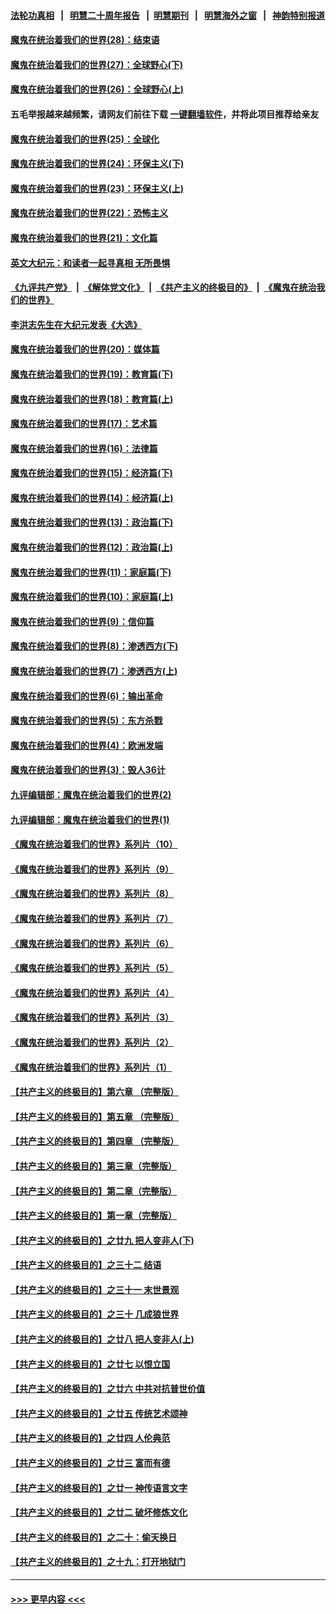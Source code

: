 #### [法轮功真相](https://github.com/gfw-breaker/truth/blob/master/README.md?t=0) &nbsp;&nbsp;|&nbsp;&nbsp; [明慧二十周年报告](https://github.com/gfw-breaker/mh-reports/blob/master/README.md?t=0) &nbsp;&nbsp;|&nbsp;&nbsp;[明慧期刊](https://github.com/gfw-breaker/mh-qikan) &nbsp;&nbsp;|&nbsp;&nbsp; [明慧海外之窗](https://github.com/gfw-breaker/mh-news/blob/master/README.md?t=0) &nbsp;&nbsp;|&nbsp;&nbsp; [神韵特别报道](https://github.com/gfw-breaker/mh-news/blob/master/shenyun.md?t=0)
#### [魔鬼在统治着我们的世界(28)：结束语](../pages/nsc422/n10936246.md?t=06230801) 
#### [魔鬼在统治着我们的世界(27)：全球野心(下)](../pages/nsc422/n10928319.md?t=06230801) 
#### [魔鬼在统治着我们的世界(26)：全球野心(上)](../pages/nsc422/n10900318.md?t=06230801) 
#### 五毛举报越来越频繁，请网友们前往下载 [一键翻墙软件](https://github.com/gfw-breaker/ssr-accounts)，并将此项目推荐给亲友
#### [魔鬼在统治着我们的世界(25)：全球化](../pages/nsc422/n10788205.md?t=06230801) 
#### [魔鬼在统治着我们的世界(24)：环保主义(下)](../pages/nsc422/n10695307.md?t=06230801) 
#### [魔鬼在统治着我们的世界(23)：环保主义(上)](../pages/nsc422/n10688613.md?t=06230801) 
#### [魔鬼在统治着我们的世界(22)：恐怖主义](../pages/nsc422/n10614727.md?t=06230801) 
#### [魔鬼在统治着我们的世界(21)：文化篇](../pages/nsc422/n10597706.md?t=06230801) 
#### [英文大纪元：和读者一起寻真相 无所畏惧](../pages/nsc422/n12542027.md?t=06230801) 
#### [《九评共产党》](https://github.com/begood0513/9ping.md/blob/master/README.md) &nbsp;|&nbsp; [《解体党文化》](../../../../jtdwh.md/blob/master/README.md)  &nbsp;|&nbsp; [《共产主义的终极目的》](../../../../gczydzjmd.md/blob/master/README.md) &nbsp;|&nbsp; [《魔鬼在统治我们的世界》](../../../../mgztzwmdsj.md/blob/master/README.md) 
#### [李洪志先生在大纪元发表《大选》](../pages/nsc422/n12534746.md?t=06230801) 
#### [魔鬼在统治着我们的世界(20)：媒体篇](../pages/nsc422/n10586579.md?t=06230801) 
#### [魔鬼在统治着我们的世界(19)：教育篇(下)](../pages/nsc422/n10564808.md?t=06230801) 
#### [魔鬼在统治着我们的世界(18)：教育篇(上)](../pages/nsc422/n10526970.md?t=06230801) 
#### [魔鬼在统治着我们的世界(17)：艺术篇](../pages/nsc422/n10499093.md?t=06230801) 
#### [魔鬼在统治着我们的世界(16)：法律篇](../pages/nsc422/n10485969.md?t=06230801) 
#### [魔鬼在统治着我们的世界(15)：经济篇(下)](../pages/nsc422/n10469975.md?t=06230801) 
#### [魔鬼在统治着我们的世界(14)：经济篇(上)](../pages/nsc422/n10457370.md?t=06230801) 
#### [魔鬼在统治着我们的世界(13)：政治篇(下)](../pages/nsc422/n10448270.md?t=06230801) 
#### [魔鬼在统治着我们的世界(12)：政治篇(上)](../pages/nsc422/n10444576.md?t=06230801) 
#### [魔鬼在统治着我们的世界(11)：家庭篇(下)](../pages/nsc422/n10440961.md?t=06230801) 
#### [魔鬼在统治着我们的世界(10)：家庭篇(上)](../pages/nsc422/n10435448.md?t=06230801) 
#### [魔鬼在统治着我们的世界(9)：信仰篇](../pages/nsc422/n10432159.md?t=06230801) 
#### [魔鬼在统治着我们的世界(8)：渗透西方(下)](../pages/nsc422/n10429603.md?t=06230801) 
#### [魔鬼在统治着我们的世界(7)：渗透西方(上)](../pages/nsc422/n10426013.md?t=06230801) 
#### [魔鬼在统治着我们的世界(6)：输出革命](../pages/nsc422/n10421536.md?t=06230801) 
#### [魔鬼在统治着我们的世界(5)：东方杀戮](../pages/nsc422/n10417707.md?t=06230801) 
#### [魔鬼在统治着我们的世界(4)：欧洲发端](../pages/nsc422/n10414890.md?t=06230801) 
#### [魔鬼在统治着我们的世界(3)：毁人36计](../pages/nsc422/n10411583.md?t=06230801) 
#### [九评编辑部：魔鬼在统治着我们的世界(2)](../pages/nsc422/n10410036.md?t=06230801) 
#### [九评编辑部：魔鬼在统治着我们的世界(1)](../pages/nsc422/n10406825.md?t=06230801) 
#### [《魔鬼在统治着我们的世界》系列片（10）](../pages/nsc422/n12292670.md?t=06230801) 
#### [《魔鬼在统治着我们的世界》系列片（9）](../pages/nsc422/n12290859.md?t=06230801) 
#### [《魔鬼在统治着我们的世界》系列片（8）](../pages/nsc422/n12287445.md?t=06230801) 
#### [《魔鬼在统治着我们的世界》系列片（7）](../pages/nsc422/n12283425.md?t=06230801) 
#### [《魔鬼在统治着我们的世界》系列片（6）](../pages/nsc422/n12282314.md?t=06230801) 
#### [《魔鬼在统治着我们的世界》系列片（5）](../pages/nsc422/n12281419.md?t=06230801) 
#### [《魔鬼在统治着我们的世界》系列片（4）](../pages/nsc422/n12274024.md?t=06230801) 
#### [《魔鬼在统治着我们的世界》系列片（3）](../pages/nsc422/n12271322.md?t=06230801) 
#### [《魔鬼在统治着我们的世界》系列片（2）](../pages/nsc422/n12269049.md?t=06230801) 
#### [《魔鬼在统治着我们的世界》系列片（1）](../pages/nsc422/n12267575.md?t=06230801) 
#### [【共产主义的终极目的】第六章 （完整版）](../pages/nsc422/n11428913.md?t=06230801) 
#### [【共产主义的终极目的】第五章 （完整版）](../pages/nsc422/n11428912.md?t=06230801) 
#### [【共产主义的终极目的】第四章 （完整版）](../pages/nsc422/n11428907.md?t=06230801) 
#### [【共产主义的终极目的】第三章（完整版）](../pages/nsc422/n11428848.md?t=06230801) 
#### [【共产主义的终极目的】第二章（完整版）](../pages/nsc422/n11428831.md?t=06230801) 
#### [【共产主义的终极目的】第一章（完整版）](../pages/nsc422/n11417651.md?t=06230801) 
#### [【共产主义的终极目的】之廿九 把人变非人(下)](../pages/nsc422/n11344140.md?t=06230801) 
#### [【共产主义的终极目的】之三十二 结语](../pages/nsc422/n11360535.md?t=06230801) 
#### [【共产主义的终极目的】之三十一 末世景观](../pages/nsc422/n11351129.md?t=06230801) 
#### [【共产主义的终极目的】之三十 几成狼世界](../pages/nsc422/n11348280.md?t=06230801) 
#### [【共产主义的终极目的】之廿八 把人变非人(上)](../pages/nsc422/n11340492.md?t=06230801) 
#### [【共产主义的终极目的】之廿七 以恨立国](../pages/nsc422/n11336944.md?t=06230801) 
#### [【共产主义的终极目的】之廿六 中共对抗普世价值](../pages/nsc422/n11324785.md?t=06230801) 
#### [【共产主义的终极目的】之廿五 传统艺术颂神](../pages/nsc422/n11296396.md?t=06230801) 
#### [【共产主义的终极目的】之廿四 人伦典范](../pages/nsc422/n11296397.md?t=06230801) 
#### [【共产主义的终极目的】之廿三 富而有德](../pages/nsc422/n11283598.md?t=06230801) 
#### [【共产主义的终极目的】之廿一 神传语言文字](../pages/nsc422/n11263265.md?t=06230801) 
#### [【共产主义的终极目的】之廿二 破坏修炼文化](../pages/nsc422/n11245728.md?t=06230801) 
#### [【共产主义的终极目的】之二十：偷天换日](../pages/nsc422/n11238846.md?t=06230801) 
#### [【共产主义的终极目的】之十九：打开地狱门](../pages/nsc422/n11206376.md?t=06230801) 

----
#### [ >>> 更早内容 <<< ](../indexes/nsc422-earlier.md)
